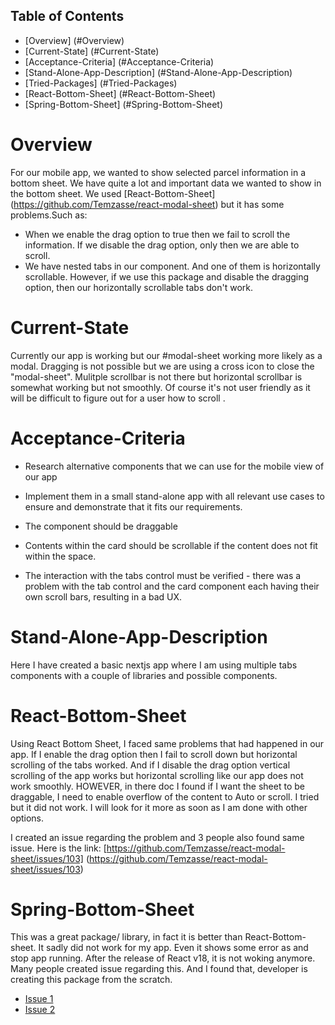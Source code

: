 ## Table of Contents

- [Overview] (#Overview)
- [Current-State] (#Current-State)
- [Acceptance-Criteria] (#Acceptance-Criteria)
- [Stand-Alone-App-Description] (#Stand-Alone-App-Description)
- [Tried-Packages] (#Tried-Packages)
- [React-Bottom-Sheet] (#React-Bottom-Sheet)
- [Spring-Bottom-Sheet] (#Spring-Bottom-Sheet)

# Overview

For our mobile app, we wanted to show selected parcel information in a bottom sheet. We have quite a lot and important data we wanted to show in the bottom sheet. We used [React-Bottom-Sheet] (https://github.com/Temzasse/react-modal-sheet) but it has some problems.Such as:

- When we enable the drag option to true then we fail to scroll the information. If we disable the drag option, only then we are able to scroll.
- We have nested tabs in our component. And one of them is horizontally scrollable. However, if we use this package and disable the dragging option, then our horizontally scrollable tabs don't work.

# Current-State

Currently our app is working but our #modal-sheet working more likely as a modal. Dragging is not possible but we are using a cross icon to close the "modal-sheet". Mulitple scrollbar is not there but horizontal scrollbar is somewhat working but not smoothly. Of course it's not user friendly as it will be difficult to figure out for a user how to scroll .

# Acceptance-Criteria

- Research alternative components that we can use for the mobile view of our app

- Implement them in a small stand-alone app with all relevant use cases to ensure and demonstrate that it fits our requirements.

- The component should be draggable

- Contents within the card should be scrollable if the content does not fit within the space.

- The interaction with the tabs control must be verified - there was a problem with the tab control and the card component each having their own scroll bars, resulting in a bad UX.

# Stand-Alone-App-Description

Here I have created a basic nextjs app where I am using multiple tabs components with a couple of libraries and possible components.

# React-Bottom-Sheet

Using React Bottom Sheet, I faced same problems that had happened in our app. If I enable the drag option then I fail to scroll down but horizontal scrolling of the tabs worked. And if I disable the drag option vertical scrolling of the app works but horizontal scrolling like our app does not work smoothly. HOWEVER, in there doc I found if I want the sheet to be draggable, I need to enable overflow of the content to Auto or scroll. I tried but it did not work. I will look for it more as soon as I am done with other options.

I created an issue regarding the problem and 3 people also found same issue. Here is the link: [https://github.com/Temzasse/react-modal-sheet/issues/103] (https://github.com/Temzasse/react-modal-sheet/issues/103)

# Spring-Bottom-Sheet

This was a great package/ library, in fact it is better than React-Bottom-sheet. It sadly did not work for my app. Even it shows some error as and stop app running. After the release of React v18, it is not woking anymore. Many people created issue regarding this. And I found that, developer is creating this package from the scratch.

- [Issue 1](https://github.com/stipsan/react-spring-bottom-sheet/issues/236)
- [Issue 2](https://github.com/stipsan/react-spring-bottom-sheet/issues/210)
